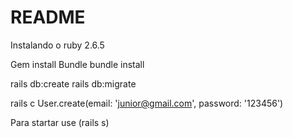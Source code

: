 # README

Instalando o ruby 2.6.5

Gem install Bundle
bundle install

rails db:create
rails db:migrate

rails c
User.create(email: 'junior@gmail.com', password: '123456')

Para startar use (rails s)
